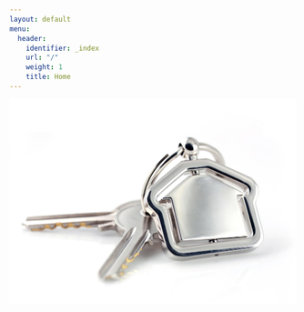 ```yaml
---
layout: default
menu:
  header:
    identifier: _index
    url: "/"
    weight: 1
    title: Home
---
```

<div id="home-image">
  <img src="uploads/defaults/background.jpg"/>
</div>
<div id="home-content">
</div>
